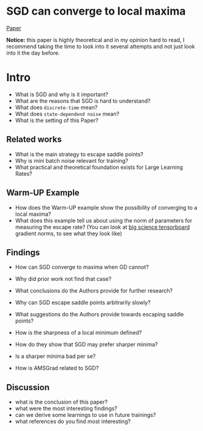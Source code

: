 # SGD can converge to local maxima

[Paper](https://openreview.net/forum?id=9XhPLAjjRB)

**Notice:** this paper is highly theoretical and in my opinion hard to read, I recommend taking the time to look into it several attempts and not just look into it the day before.

# Intro

* What is SGD and why is it important?
* What are the reasons that SGD is hard to understand?
* What does `discrete-time` mean?
* What does `state-dependend noise` mean?
* What is the setting of this Paper?

## Related works

* What is the main strategy to escape saddle points?
* Why is mini batch noise relevant for training?
* What practical and theoretical foundation exists for Large Learning Rates?

## Warm-UP Example

* How does the Warm-UP example show the possibility of converging to a local maxima?
* What does this example tell us about using the norm of parameters for measuring the escape rate? (You can look at [big science tensorboard](https://huggingface.co/bigscience/tr11-176B-ml-logs/tensorboard) gradient norms, to see what they look like)

## Findings

* How can SGD converge to maxima when GD cannot?
* Why did prior work not find that case?
* What conclusions do the Authors provide for further research?

* Why can SGD escape saddle points arbitrarily slowly?
* What suggestions do the Authors provide towards escaping saddle points?

* How is the sharpness of a local minimum defined?
* How do they show that SGD may prefer sharper minima?
* Is a sharper minima bad per se?

* How is AMSGrad related to SGD?

## Discussion

* what is the conclusion of this paper?
* what were the most interesting findings?
* can we derive some learnings to use in future trainings?
* what references do you find most interesting?